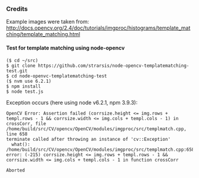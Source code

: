 ### Credits
Example images were taken from: http://docs.opencv.org/2.4/doc/tutorials/imgproc/histograms/template_matching/template_matching.html

#### Test for template matching using node-opencv

````
($ cd ~/src)
$ git clone https://github.com/strarsis/node-opencv-templatematching-test.git
$ cd node-openvc-templatematching-test
($ nvm use 6.2.1)
$ npm install
$ node test.js
````

Exception occurs (here using node v6.2.1, npm 3.9.3):
````
OpenCV Error: Assertion failed (corrsize.height <= img.rows + templ.rows - 1 && corrsize.width <= img.cols + templ.cols - 1) in crossCorr, file /home/build/src/CV/opencv/OpenCV/modules/imgproc/src/templmatch.cpp, line 658
terminate called after throwing an instance of 'cv::Exception'
  what():  /home/build/src/CV/opencv/OpenCV/modules/imgproc/src/templmatch.cpp:658: error: (-215) corrsize.height <= img.rows + templ.rows - 1 && corrsize.width <= img.cols + templ.cols - 1 in function crossCorr

Aborted
````
